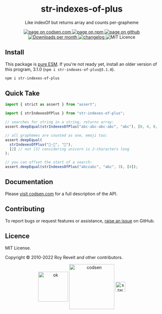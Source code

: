 <h1 align="center">str-indexes-of-plus</h1>

<p align="center">Like indexOf but returns array and counts per-grapheme</p>

<p align="center">
  <a href="https://codsen.com/os/str-indexes-of-plus" rel="nofollow noreferrer noopener">
    <img src="https://img.shields.io/badge/-codsen-blue?style=flat-square" alt="page on codsen.com">
  </a>
  <a href="https://www.npmjs.com/package/str-indexes-of-plus" rel="nofollow noreferrer noopener">
    <img src="https://img.shields.io/badge/-npm-blue?style=flat-square" alt="page on npm">
  </a>
  <a href="https://github.com/codsen/codsen/tree/main/packages/str-indexes-of-plus" rel="nofollow noreferrer noopener">
    <img src="https://img.shields.io/badge/-github-blue?style=flat-square" alt="page on github">
  </a>
  <a href="https://npmcharts.com/compare/str-indexes-of-plus?interval=30" rel="nofollow noreferrer noopener" target="_blank">
    <img src="https://img.shields.io/npm/dm/str-indexes-of-plus.svg?style=flat-square" alt="Downloads per month">
  </a>
  <a href="https://codsen.com/os/str-indexes-of-plus/changelog" rel="nofollow noreferrer noopener">
    <img src="https://img.shields.io/badge/changelog-here-brightgreen?style=flat-square" alt="changelog">
  </a>
  <img src="https://img.shields.io/badge/licence-MIT-brightgreen.svg?style=flat-square" alt="MIT Licence">
</p>

## Install

This package is [pure ESM](https://gist.github.com/sindresorhus/a39789f98801d908bbc7ff3ecc99d99c). If you're not ready yet, install an older version of this program, 3.1.0 (`npm i str-indexes-of-plus@3.1.0`).

```bash
npm i str-indexes-of-plus
```

## Quick Take

```js
import { strict as assert } from "assert";

import { strIndexesOfPlus } from "str-indexes-of-plus";

// searches for string in a string, returns array:
assert.deepEqual(strIndexesOfPlus("abc-abc-abc-abc", "abc"), [0, 4, 8, 12]);

// all graphemes are counted as one, emoji too:
assert.deepEqual(
  strIndexesOfPlus("🐴-🦄", "🦄"),
  [2] // not [3] considering unicorn is 2-characters long
);

// you can offset the start of a search:
assert.deepEqual(strIndexesOfPlus("abczabc", "abc", 3), [4]);
```

## Documentation

Please [visit codsen.com](https://codsen.com/os/str-indexes-of-plus/) for a full description of the API.

## Contributing

To report bugs or request features or assistance, [raise an issue](https://github.com/codsen/codsen/issues/new/choose) on GitHub.

## Licence

MIT License.

Copyright © 2010-2022 Roy Revelt and other contributors.

<p align="center"><img src="https://codsen.com/images/png-codsen-ok.png" width="98" alt="ok" align="center"> <img src="https://codsen.com/images/png-codsen-1.png" width="148" alt="codsen" align="center"> <img src="https://codsen.com/images/png-codsen-star-small.png" width="32" alt="star" align="center"></p>
